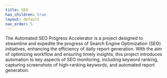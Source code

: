 ```yaml
---
title: SEO
has_children: true
layout: default
nav_order: 5
---
```


The Automated SEO Progress Accelerator is a project designed to streamline and expedite the progress of Search Engine Optimization (SEO) initiatives, enhancing the efficiency of daily report generation. With the aim of optimizing workflow and ensuring timely insights, this project introduces automation to key aspects of SEO monitoring, including keyword ranking, capturing screenshots of high-ranking keywords, and automated report generation.